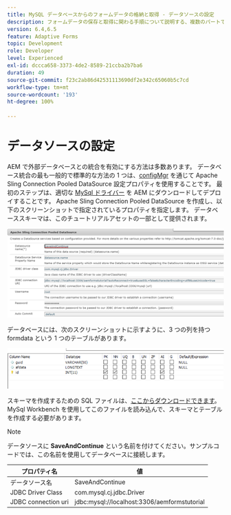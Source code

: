 ```yaml
---
title: MySQL データベースからのフォームデータの格納と取得 - データソースの設定
description: フォームデータの保存と取得に関わる手順について説明する、複数のパートで構成されているチュートリアル
version: 6.4,6.5
feature: Adaptive Forms
topic: Development
role: Developer
level: Experienced
exl-id: dccca658-3373-4de2-8589-21ccba2b7ba6
duration: 49
source-git-commit: f23c2ab86d42531113690df2e342c65060b5c7cd
workflow-type: tm+mt
source-wordcount: '193'
ht-degree: 100%

---
```


# データソースの設定

AEM で外部データベースとの統合を有効にする方法は多数あります。 データベース統合の最も一般的で標準的な方法の 1 つは、[configMgr](http://localhost:4502/system/console/configMgr) を通じて Apache Sling Connection Pooled DataSource 設定プロパティを使用することです。
最初のステップは、適切な [MySql ドライバー](https://mvnrepository.com/artifact/mysql/mysql-connector-java) を AEM にダウンロードしてデプロイすることです。
Apache Sling Connection Pooled DataSource を作成し、以下のスクリーンショットで指定されているプロパティを指定します。 データベーススキーマは、このチュートリアルアセットの一部として提供されます。

![data-source](assets/save-continue.PNG)

データベースには、次のスクリーンショットに示すように、3 つの列を持つ formdata という 1 つのテーブルがあります。

![data-base](assets/data-base-tables.PNG)

スキーマを作成するための SQL ファイルは、[ここからダウンロードできます](assets/form-data-db.sql)。MySql Workbench を使用してこのファイルを読み込んで、スキーマとテーブルを作成する必要があります。

>[!NOTE]
>データソースに **SaveAndContinue** という名前を付けてください。サンプルコードでは、この名前を使用してデータベースに接続します。

| プロパティ名 | 値 |
| ------------------------|---------------------------------------|
| データソース名 | SaveAndContinue |
| JDBC Driver Class | com.mysql.cj.jdbc.Driver |
| JDBC connection uri | jdbc:mysql://localhost:3306/aemformstutorial |
